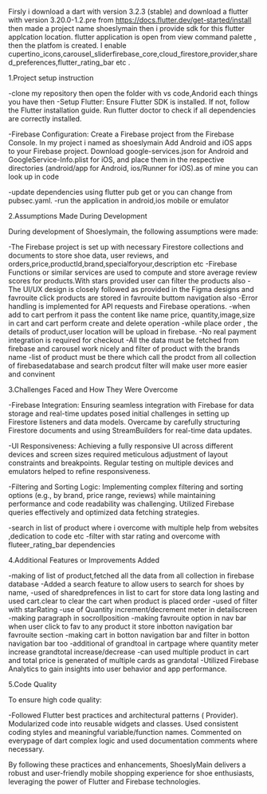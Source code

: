 
Firsly i download a dart with version 3.2.3 (stable) and download a flutter with version 3.20.0-1.2.pre from https://docs.flutter.dev/get-started/install then made a project name shoeslymain then i provide sdk for this flutter applcation location. flutter application is open from view command palette , then the platfom is created. I enable cupertino_icons,carousel_sliderfirebase_core,cloud_firestore,provider,shared_preferences,flutter_rating_bar etc .

1.Project setup instruction

-clone my repository then open the folder with vs code,Andorid each things you have then -Setup Flutter: Ensure Flutter SDK is installed. If not, follow the Flutter installation guide. Run flutter doctor to check if all dependencies are correctly installed.

-Firebase Configuration: Create a Firebase project from the Firebase Console. In my project i named as shoeslymain Add Android and iOS apps to your Firebase project. Download google-services.json for Android and GoogleService-Info.plist for iOS, and place them in the respective directories (android/app for Android, ios/Runner for iOS).as of mine you can look up in code

-update dependencies using flutter pub get or you can change from pubsec.yaml. -run the application in android,ios mobile or emulator

2.Assumptions Made During Development

During development of Shoeslymain, the following assumptions were made:

-The Firebase project is set up with necessary Firestore collections and documents to store shoe data, user reviews, and orders,price,productId,brand,specialforyour,description etc -Firebase Functions or similar services are used to compute and store average review scores for products.With stars provided user can filter the products also -The UI/UX design is closely followed as provided in the Figma designs and favrouite click products are stored in favrouite buttom navigation also -Error handling is implemented for API requests and Firebase operations. -when add to cart perfrom it pass the content like name price, quantity,image,size in cart and cart perform create and delete operation -while place order , the details of product,user location will be upload in firebase. -No real payment integration is required for checkout -All the data must be fetched from firebase and carousel work nicely and filter of product with the brands name -list of product must be there which call the prodct from all collection of firebasedatabase and search prodcut filter will make user more easier and convinent

3.Challenges Faced and How They Were Overcome

-Firebase Integration: Ensuring seamless integration with Firebase for data storage and real-time updates posed initial challenges in setting up Firestore listeners and data models. Overcame by carefully structuring Firestore documents and using StreamBuilders for real-time data updates.

-UI Responsiveness: Achieving a fully responsive UI across different devices and screen sizes required meticulous adjustment of layout constraints and breakpoints. Regular testing on multiple devices and emulators helped to refine responsiveness.

-Filtering and Sorting Logic: Implementing complex filtering and sorting options (e.g., by brand, price range, reviews) while maintaining performance and code readability was challenging. Utilized Firebase queries effectively and optimized data fetching strategies.

-search in list of product where i overcome with multiple help from websites ,dedication to code etc -filter with star rating and overcome with fluteer_rating_bar dependencies

4.Additional Features or Improvements Added

-making of list of product,fetched all the data from all collection in firebase database -Added a search feature to allow users to search for shoes by name, -used of sharedprefences in list to cart for store data long lasting and used cart.clear to clear the cart when product is placed order -used of filter with starRating -use of Quantity increment/decrement meter in detailscreen -making paragraph in socrollposition -making favrouite option in nav bar when user click to fav to any product it store inbotton navigation bar favrouite section -making cart in botton navigation bar and filter in botton navigation bar too -additional of grandtoal in cartpage where quantity meter increase grandtotal increase/decrease -can used multiple product in cart and total price is generated of multiple cards as grandotal -Utilized Firebase Analytics to gain insights into user behavior and app performance.

5.Code Quality

To ensure high code quality:

-Followed Flutter best practices and architectural patterns ( Provider). Modularized code into reusable widgets and classes. Used consistent coding styles and meaningful variable/function names. Commented on everypage of dart complex logic and used documentation comments where necessary.

By following these practices and enhancements, ShoeslyMain delivers a robust and user-friendly mobile shopping experience for shoe enthusiasts, leveraging the power of Flutter and Firebase technologies.
